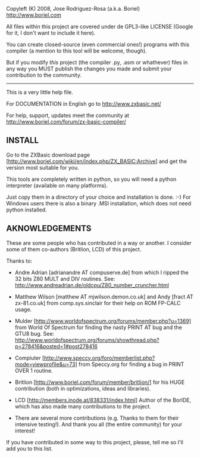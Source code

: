 Copyleft (K) 2008, Jose Rodriguez-Rosa (a.k.a. Boriel)
http://www.boriel.com

All files within this project are covered under de GPL3-like LICENSE
(Google for it, I don't want to include it here). 

You can create closed-source (even commercial ones!) programs with this compiler
(a mention to this tool will be welcome, though).

But if you modify *this* project (the compiler .py, .asm or whathever) files 
in any way you MUST publish the changes you made and submit your contribution
to the community.

-------------------------

This is a very little help file.

For DOCUMENTATION in English go to
http://www.zxbasic.net/

For help, support, updates meet the community at
http://www.boriel.com/forum/zx-basic-compiler/


INSTALL
-------

Go to the ZXBasic download page [http://www.boriel.com/wiki/en/index.php/ZX_BASIC:Archive]
and get the version most suitable for you. 

This tools are completely written in python, so you will need a python
interpreter (available on many platforms).

Just copy them in a directory of your choice and installation is done. :-)
For Windows users there is also a binary .MSI installation, which does not need
python installed.


AKNOWLEDGEMENTS
---------------

These are some people who has contributed in a way or another. I consider
some of them co-authors (Britlion, LCD) of this project.

Thanks to:

* Andre Adrian [adrianandre AT compuserve.de] from which I ripped the 32 bits
  Z80 MULT and DIV routines.
  See: http://www.andreadrian.de/oldcpu/Z80_number_cruncher.html

* Matthew Wilson [matthew AT mjwilson.demon.co.uk] and 
  Andy [fract AT zx-81.co.uk] from comp.sys.sinclair for their help on ROM FP-CALC usage.

* Mulder [http://www.worldofspectrum.org/forums/member.php?u=1369] from World Of Spectrum
  for finding the nasty PRINT AT bug and the GTU8 bug.
  See: http://www.worldofspectrum.org/forums/showthread.php?p=278416&posted=1#post278416

* Compiuter [http://www.speccy.org/foro/memberlist.php?mode=viewprofile&u=73] from
  Speccy.org for finding a bug in PRINT OVER 1 routine.

* Britlion [http://www.boriel.com/forum/member/britlion/]
  for his HUGE contribution (both in optimizations, ideas and libraries).

* LCD [http://members.inode.at/838331/index.html]
  Author of the BorIDE, which has also made many contributions to the project.

* There are several more contributions (e.g. Thanks to them for their intensive testing!). And thank you all
  (the entire community) for your interest!

If you have contributed in some way to this project, please, tell me so I'll add you to this list.


